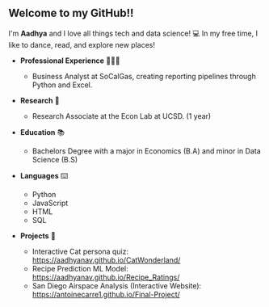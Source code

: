 ## Welcome to my GitHub!!

I'm **Aadhya** and I love all things tech and data science! 💻 In my free time, I like to dance, read, and explore new places!

- **Professional Experience** 👩🏽‍💻
  - Business Analyst at SoCalGas, creating reporting pipelines through Python and Excel. 

- **Research** 🔬
  - Research Associate at the Econ Lab at UCSD. (1 year)
 
- **Education** 📚
  - Bachelors Degree with a major in Economics (B.A) and minor in Data Science (B.S)

- **Languages** ⌨️
  - Python 
  - JavaScript
  - HTML
  - SQL

- **Projects** 🕺
  - Interactive Cat persona quiz: https://aadhyanav.github.io/CatWonderland/
  - Recipe Prediction ML Model: https://aadhyanav.github.io/Recipe_Ratings/
  - San Diego Airspace Analysis (Interactive Website): https://antoinecarre1.github.io/Final-Project/
